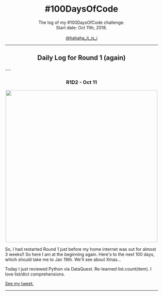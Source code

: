 
<h1 align="center">#100DaysOfCode</h1>
<p align="center">
    The log of my #100DaysOfCode challenge.
    <br>Start date: Oct 11th, 2018.
    <br><br><a href="https://twitter.com/hahaha_it_is_i">@hahaha_it_is_i</a>
</p>

---
<h2 align="center">
    Daily Log for Round 1 (again)
</h2>
---

<!-- TODAY's LOG GOES HERE -->
<h3 align="center">
    R1D2 - Oct 11
</h3>
<p align="center">
    <img src='https://github.com/shamicker/100-days-of-code/blob/master/Round1\ again/1-0.PNG' width='500'>
</p>

So, I had restarted Round 1 just before my home internet was out for almost 3 weeks!! So here I am at the beginning again. Here's to the next 100 days, which should take me to Jan 19th. We'll see about Xmas...

Today I just reviewed Python via DataQuest. Re-learned list.count(item). I love list/dict comprehensions.

[See my tweet.](https://twitter.com/hahaha_it_is_i/status/1050586491167084544)

---
